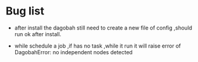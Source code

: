 # Bug list 

* after install the dagobah still need to create a new file of config ,should run ok after install.

* while schedule a job ,if has no task ,while it run it will raise error of DagobahError: no independent nodes detected